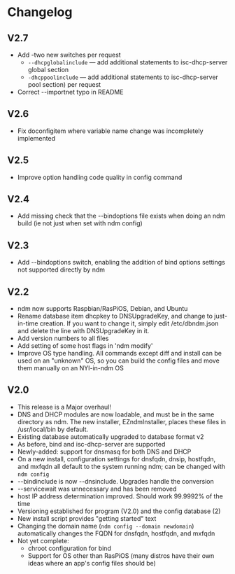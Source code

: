 # Changelog

	
## V2.7

* Add -two new switches per request
    * `--dhcpglobalinclude` &mdash; add additional statements to isc-dhcp-server global section
    * `-dhcppoolinclude` &mdash; add additional statements to isc-dhcp-server pool section) per request
* Correct --importnet typo in README

## V2.6

* Fix doconfigitem where variable name change was incompletely implemented

## V2.5

* Improve option handling code quality in config command

## V2.4

* Add missing check that the --bindoptions file exists when doing an ndm build (ie not just when set with ndm config)

## V2.3

* Add --bindoptions switch, enabling the addition of bind options settings not supported directly by ndm

## V2.2

* ndm now supports Raspbian/RasPiOS, Debian, and Ubuntu
* Rename database item dhcpkey to DNSUpgradeKey, and change to just-in-time creation. If you want to change it, simply edit /etc/dbndm.json and delete the line with DNSUpgradeKey in it.
* Add version numbers to all files
* Add setting of some host flags in 'ndm modify'
* Improve OS type handling. All commands except diff and install can be used on an "unknown" OS, so you can build the config files and move them manually on an NYI-in-ndm OS

## V2.0

* This release is a Major overhaul!
* DNS and DHCP modules are now loadable, and must be in the same directory as ndm. The new installer, EZndmInstaller, places these files in /usr/local/bin by default.
* Existing database automatically upgraded to database format v2
* As before, bind and isc-dhcp-server are supported
* Newly-added: support for dnsmasq for both DNS and DHCP
* On a new install, configuration settings for dnsfqdn, dnsip, hostfqdn, and mxfqdn all default to the system running ndm; can be changed with `ndm config`
* --bindinclude is now --dnsinclude. Upgrades handle the conversion
* --servicewait was unnecessary and has been removed
* host IP address determination improved. Should work 99.9992% of the time
* Versioning established for program (V2.0) and the config database (2)
* New install script provides "getting started" text
* Changing the domain name (`ndm config --domain newdomain`) automatically changes the FQDN for dnsfqdn, hostfqdn, and mxfqdn
* Not yet complete:
    * chroot configuration for bind
    * Support for OS other than RasPiOS (many distros have their own ideas where an app's config files should be)

